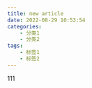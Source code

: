 ```yaml
---
title: new article
date: 2022-08-29 10:53:54
categories: 
    - 分类1
    - 分类2
tags: 
    - 标签1
    - 标签2
---
```

111
